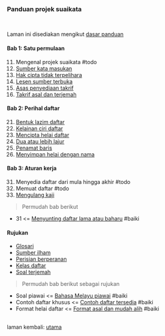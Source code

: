 ---
---

### Panduan projek suaikata
&ensp;  

Laman ini disediakan mengikut [dasar panduan](dasar.md)

#### Bab 1: Satu permulaan

11. Mengenal projek suaikata #todo
12. [Sumber kata masukan](bab/sumber.md)
13. [Hak cipta tidak terpelihara](bab/hak-cipta.md)
14. [Lesen sumber terbuka](bab/lesen.md)
15. [Asas penyediaan takrif](bab/asas.md)
16. [Takrif asal dan terjemah](bab/takrif.md)

#### Bab 2: Perihal daftar

21. [Bentuk lazim daftar](bab/lazim.md)
22. [Kelainan ciri daftar](bab/lain.md)
23. [Mencipta helai daftar](bab/helai.md)
24. [Dua atau lebih lajur](bab/lajur.md)
25. [Penamat baris](bab/baris.md)
26. [Menyimpan helai dengan nama](bab/nama.md)

#### Bab 3: Aturan kerja

31. Menyedia daftar dari mula hingga akhir #todo
32. Memuat daftar #todo
33. [Mengulang kaji](bab/ulang-kaji.md)

> Permudah bab berikut

- 31 <=
[Menyunting daftar lama atau baharu](bab/sunting.md) #baiki

#### Rujukan

- [Glosari](ruj/glosari.md)
- [Sumber ilham](ruj/ilham.md)
- [Perisian berperanan](ruj/perisian.md)
- [Kelas daftar](ruj/kelas.md)
- [Soal terjemah](ruj/terjemah.md)

> Permudah bab berikut sebagai rujukan

- Soal piawai <=
[Bahasa Melayu piawai](bab/piawai.md) #baiki
- Contoh daftar khusus <=
[Contoh daftar tersedia](bab/contoh.md) #baiki
- Format helai daftar <=
[Format asal dan mudah alih](bab/format.md) #baiki

&emsp;  
laman kembali: [utama][0]

  [0]: ../index.md
